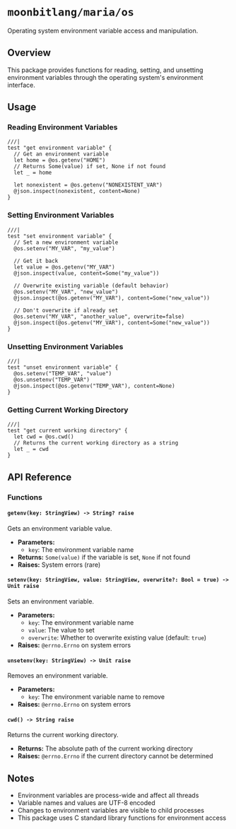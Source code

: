 # `moonbitlang/maria/os`

Operating system environment variable access and manipulation.

## Overview

This package provides functions for reading, setting, and unsetting environment variables through the operating system's environment interface.

## Usage

### Reading Environment Variables

```moonbit
///|
test "get environment variable" {
  // Get an environment variable
  let home = @os.getenv("HOME")
  // Returns Some(value) if set, None if not found
  let _ = home
  
  let nonexistent = @os.getenv("NONEXISTENT_VAR")
  @json.inspect(nonexistent, content=None)
}
```

### Setting Environment Variables

```moonbit
///|
test "set environment variable" {
  // Set a new environment variable
  @os.setenv("MY_VAR", "my_value")
  
  // Get it back
  let value = @os.getenv("MY_VAR")
  @json.inspect(value, content=Some("my_value"))
  
  // Overwrite existing variable (default behavior)
  @os.setenv("MY_VAR", "new_value")
  @json.inspect(@os.getenv("MY_VAR"), content=Some("new_value"))
  
  // Don't overwrite if already set
  @os.setenv("MY_VAR", "another_value", overwrite=false)
  @json.inspect(@os.getenv("MY_VAR"), content=Some("new_value"))
}
```

### Unsetting Environment Variables

```moonbit
///|
test "unset environment variable" {
  @os.setenv("TEMP_VAR", "value")
  @os.unsetenv("TEMP_VAR")
  @json.inspect(@os.getenv("TEMP_VAR"), content=None)
}
```

### Getting Current Working Directory

```moonbit
///|
test "get current working directory" {
  let cwd = @os.cwd()
  // Returns the current working directory as a string
  let _ = cwd
}
```

## API Reference

### Functions

#### `getenv(key: StringView) -> String? raise`

Gets an environment variable value.

- **Parameters:**
  - `key`: The environment variable name
- **Returns:** `Some(value)` if the variable is set, `None` if not found
- **Raises:** System errors (rare)

#### `setenv(key: StringView, value: StringView, overwrite?: Bool = true) -> Unit raise`

Sets an environment variable.

- **Parameters:**
  - `key`: The environment variable name
  - `value`: The value to set
  - `overwrite`: Whether to overwrite existing value (default: `true`)
- **Raises:** `@errno.Errno` on system errors

#### `unsetenv(key: StringView) -> Unit raise`

Removes an environment variable.

- **Parameters:**
  - `key`: The environment variable name to remove
- **Raises:** `@errno.Errno` on system errors

#### `cwd() -> String raise`

Returns the current working directory.

- **Returns:** The absolute path of the current working directory
- **Raises:** `@errno.Errno` if the current directory cannot be determined

## Notes

- Environment variables are process-wide and affect all threads
- Variable names and values are UTF-8 encoded
- Changes to environment variables are visible to child processes
- This package uses C standard library functions for environment access
